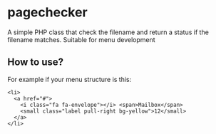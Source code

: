 # pagechecker
A simple PHP class that check the filename and return a status if the filename matches. Suitable for menu development

## How to use?

For example if your menu structure is this:
```
<li>
  <a href="#">
    <i class="fa fa-envelope"></i> <span>Mailbox</span>
    <small class="label pull-right bg-yellow">12</small>
  </a>
</li>
```
